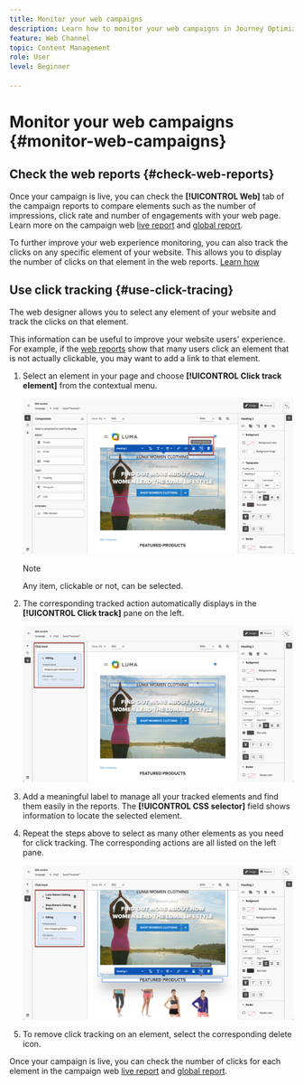 ```yaml
---
title: Monitor your web campaigns
description: Learn how to monitor your web campaigns in Journey Optimizer
feature: Web Channel
topic: Content Management
role: User
level: Beginner

---
```

# Monitor your web campaigns {#monitor-web-campaigns}

## Check the web reports {#check-web-reports}

Once your campaign is live, you can check the **[!UICONTROL Web]** tab of the campaign reports to compare elements such as the number of impressions, click rate and number of engagements with your web page. Learn more on the campaign web [live report](../reports/campaign-live-report.md#web-tab) and [global report](../reports/campaign-global-report.md#web-tab).

To further improve your web experience monitoring, you can also track the clicks on any specific element of your website. This allows you to display the number of clicks on that element in the web reports. [Learn how](#use-click-tracing)

## Use click tracking {#use-click-tracing}

The web designer allows you to select any element of your website and track the clicks on that element.

 This information can be useful to improve your website users' experience. For example, if the [web reports](../reports/campaign-global-report.md#web-tab) show that many users click an element that is not actually clickable, you may want to add a link to that element.

1. Select an element in your page and choose **[!UICONTROL Click track element]** from the contextual menu.

    ![](assets/web-designer-click-track.png)
    
    >[!NOTE]
    >
    >Any item, clickable or not, can be selected.

1. The corresponding tracked action automatically displays in the **[!UICONTROL Click track]** pane on the left. 

    ![](assets/web-designer-click-track-pane.png)

1. Add a meaningful label to manage all your tracked elements and find them easily in the reports. The **[!UICONTROL CSS selector]** field shows information to locate the selected element.

1. Repeat the steps above to select as many other elements as you need for click tracking. The corresponding actions are all listed on the left pane.

    ![](assets/web-designer-click-tracking-actions.png)

1. To remove click tracking on an element, select the corresponding delete icon.

Once your campaign is live, you can check the number of clicks for each element in the campaign web [live report](../reports/campaign-live-report.md#web-tab) and [global report](../reports/campaign-global-report.md#web-tab).

